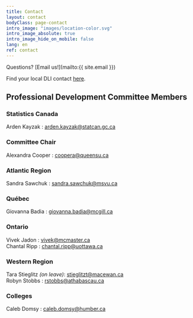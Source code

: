 ```yaml
---
title: Contact
layout: contact
bodyClass: page-contact
intro_image: "images/location-color.svg"
intro_image_absolute: true
intro_image_hide_on_mobile: false
lang: en
ref: contact
---
```


Questions? [Email us!](mailto:{{ site.email }})

Find your local DLI contact [here](https://www.statcan.gc.ca/eng/microdata/dli/community).

## Professional Development Committee Members

### Statistics Canada

Arden Kayzak : <arden.kayzak@statcan.gc.ca>   

### Committee Chair

Alexandra Cooper : <coopera@queensu.ca>

### Atlantic Region

Sandra Sawchuk : <sandra.sawchuk@msvu.ca>   

### Québec

Giovanna Badia : <giovanna.badia@mcgill.ca>   

### Ontario

Vivek Jadon : <vivek@mcmaster.ca>  
Chantal Ripp : <chantal.ripp@uottawa.ca>   

### Western Region

Tara Stieglitz *(on leave)*: <stieglitzt@macewan.ca>  
Robyn Stobbs : <rstobbs@athabascau.ca>

### Colleges

Caleb Domsy : <caleb.domsy@humber.ca>  
